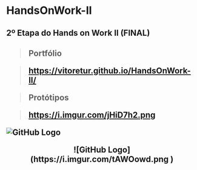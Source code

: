 # HandsOnWork-II
<h2>2º Etapa do Hands on Work II (FINAL)<h2>
  
  > Portfólio

>https://vitoretur.github.io/HandsOnWork-II/

> Protótipos
  
> https://i.imgur.com/jHiD7h2.png 
  
![GitHub Logo](https://i.imgur.com/jHiD7h2.png )

  <center>![GitHub Logo](https://i.imgur.com/tAWOowd.png )</center>
